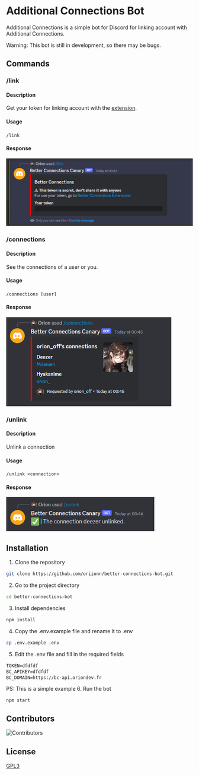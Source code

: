 # Additional Connections Bot
Additional Connections is a simple bot for Discord for linking account with Additional Connections.

Warning: This bot is still in development, so there may be bugs.

## Commands
### /link
#### Description
Get your token for linking account with the [extension](https://github.com/oriionn/additional-connections-extensions).
#### Usage
`/link`
#### Response
![link](docs/link.png)
### /connections
#### Description
See the connections of a user or you.
#### Usage
`/connections [user]`
#### Response
![connections](docs/connections.png)
### /unlink
#### Description
Unlink a connection
#### Usage
`/unlink <connection>`
#### Response
![unlink](docs/unlink.png)

## Installation
1. Clone the repository 
```bash
git clone https://github.com/oriionn/better-connections-bot.git
```
2. Go to the project directory
```bash
cd better-connections-bot
```
3. Install dependencies
```bash
npm install
```
4. Copy the .env.example file and rename it to .env
```bash
cp .env.example .env
```
5. Edit the .env file and fill in the required fields
```dotenv
TOKEN=dfdfdf
BC_APIKEY=dfdfdf
BC_DOMAIN=https://bc-api.oriondev.fr
```
PS: This is a simple example
6. Run the bot
```bash
npm start
```

## Contributors
![Contributors](https://contrib.rocks/image?repo=oriionn/additional-connnections-bot)

## License
[GPL3](https://github.com/oriionn/better-connnections-bot/blob/main/LICENSE)